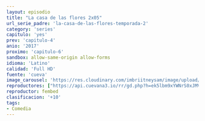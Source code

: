 ```yaml
---
layout: episodio
title: "La casa de las flores 2x05"
url_serie_padre: 'la-casa-de-las-flores-temporada-2'
category: 'series'
capitulo: 'yes'
prev: 'capitulo-4'
anio: '2017'
proximo: 'capitulo-6'
sandbox: allow-same-origin allow-forms
idioma: 'Latino'
calidad: 'Full HD'
fuente: 'cueva'
image_carousel: 'https://res.cloudinary.com/imbriitneysam/image/upload/v1546638640/casa-papel-1-poster-min.jpg'
reproductores: ["https://api.cuevana3.io/rr/gd.php?h=ek5lbm9xYWNrS0xJMVp5b21KREk0dFBLbjVkaHhkRGdrOG1jbnBpUnhhS1ZuSjU2ZHRlVnpkdlZyS09tczl2RXhiV0VqSTNFeDd2ZHJhV0lnOXU3eTdLU3FadVkyUT09"]
reproductor: fembed
clasificacion: '+10'
tags:
- Comedia
---
```












